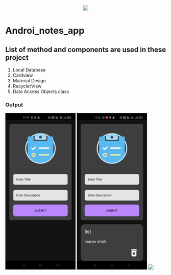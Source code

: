 <h1 align="center"> <center><img src="https://github.com/manavshah123/Mobile_Application_Training/blob/main/GIF/task.gif"  width="400"></h1>

# Androi_notes_app

## List of method and components are used in these project

1. Local Database
2. Cardview 
3. Material Design
4. RecyclerView
5. Data Access Objects class

### Output

<p float="left">
  <img src="https://github.com/manavshah123/Androi_notes_app/blob/master/outputs/op1.jpeg" width="220" />
  <img src="https://github.com/manavshah123/Androi_notes_app/blob/master/outputs/op2.jpeg" width="220" /> 
  <img src="https://github.com/manavshah123/Androi_notes_app/blob/master/outputs/op.mp4" width="220" />
</p>

